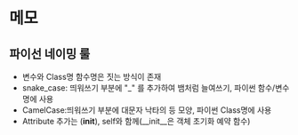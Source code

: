 # 메모

## 파이선 네이밍 룰
- 변수와 Class명 함수명은 짓는 방식이 존재
- snake_case: 띄워쓰기 부분에 "_"
  를 추가하여 뱀처럼 늘여쓰기, 파이썬 함수/변수명에 사용
- CamelCase:띄워쓰기 부분에 대문자 낙타의 등 모양, 파이썬 Class명에 사용
- Attribute 추가는 (__init__), self와 함께(__init__은 객체 초기화 예약 함수)
